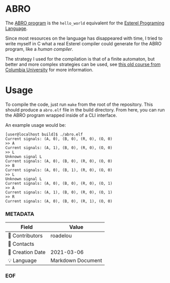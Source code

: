 # ABRO

The [ABRO program](abro.strl) is the `hello_world` equivalent for the [Esterel Programing Language](https://en.wikipedia.org/wiki/Esterel).

Since most resources on the language has disappeared with time, I tried to write myself in C what a real Esterel compiler could generate for the ABRO program, like a _human compiler_.

The strategy I used for the compilation is that of a finite automaton, but better and more complex strategies can be used, see [this old course from Columbia University](http://www1.cs.columbia.edu/~sedwards/classes/2002/w4995-02/esterel.pdf) for more information.

# Usage

To compile the code, just run `make` from the root of the repository. This should produce a `abro.elf` file in the build directory. From here, you can run the ABRO program wrapped inside of a CLI interface.

An example usage would be:

```
[user@localhost build]$ ./abro.elf
Current signals: (A, 0), (B, 0), (R, 0), (O, 0)
>> A
Current signals: (A, 1), (B, 0), (R, 0), (O, 0)
>> L
Unknown signal L
Current signals: (A, 0), (B, 0), (R, 0), (O, 0)
>> B
Current signals: (A, 0), (B, 1), (R, 0), (O, 0)
>> L
Unknown signal L
Current signals: (A, 0), (B, 0), (R, 0), (O, 1)
>> A
Current signals: (A, 1), (B, 0), (R, 0), (O, 1)
>> R
Current signals: (A, 0), (B, 0), (R, 1), (O, 0)
```

### METADATA

Field | Value
--- | ---
:pencil: Contributors | roadelou
:email: Contacts | 
:date: Creation Date | 2021-03-06
:bulb: Language | Markdown Document

### EOF
